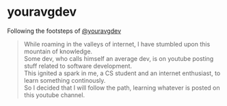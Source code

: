 # youravgdev
Following the footsteps of [@youravgdev](https://youtube.com/@YourAvgDev/)

> While roaming in the valleys of internet, I have stumbled upon this mountain of knowledge.  
> Some dev, who calls himself an average dev, is on youtube posting stuff related to software development.  
> This ignited a spark in me, a CS student and an internet enthusiast, to learn something continously.  
> So I decided that I will follow the path, learning whatever is posted on this youtube channel.  

